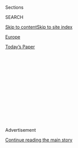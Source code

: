 <div id="app">

<div>

<div>

<div>

<div class="NYTAppHideMasthead css-1q2w90k e1suatyy0">

<div class="section css-ui9rw0 e1suatyy2">

<div class="css-eph4ug er09x8g0">

<div class="css-6n7j50">

</div>

<span class="css-1dv1kvn">Sections</span>

<div class="css-10488qs">

<span class="css-1dv1kvn">SEARCH</span>

</div>

[Skip to content](#site-content)[Skip to site
index](#site-index)

</div>

<div id="masthead-section-label" class="css-1wr3we4 eaxe0e00">

[Europe](https://www.nytimes.com/section/world/europe)

</div>

<div class="css-10698na e1huz5gh0">

</div>

</div>

<div id="masthead-bar-one" class="section hasLinks css-15hmgas e1csuq9d3">

<div class="css-uqyvli e1csuq9d0">

</div>

<div class="css-1uqjmks e1csuq9d1">

</div>

<div class="css-9e9ivx">

[](https://myaccount.nytimes.com/auth/login?response_type=cookie&client_id=vi)

</div>

<div class="css-1bvtpon e1csuq9d2">

[Today’s
Paper](https://www.nytimes.com/section/todayspaper)

</div>

</div>

</div>

</div>

<div data-aria-hidden="false">

<div id="site-content" data-role="main">

<div>

<div class="css-1aor85t" style="opacity:0.000000001;z-index:-1;visibility:hidden">

<div class="css-1hqnpie">

<div class="css-epjblv">

<span class="css-17xtcya">[Europe](/section/world/europe)</span><span class="css-x15j1o">|</span><span class="css-fwqvlz">Huawei
Was a Czech Favorite. Now? It’s a National Security
Threat.</span>

</div>

<div class="css-k008qs">

<div class="css-1iwv8en">

<span class="css-18z7m18"></span>

<div>

</div>

</div>

<span class="css-1n6z4y">https://nyti.ms/2UVcM3H</span>

<div class="css-1705lsu">

<div class="css-4xjgmj">

<div class="css-4skfbu" data-role="toolbar" data-aria-label="Social Media Share buttons, Save button, and Comments Panel with current comment count" data-testid="share-tools">

  - 
  - 
  - 
  - 
    
    <div class="css-6n7j50">
    
    </div>

  - 

</div>

</div>

</div>

</div>

</div>

</div>

<div id="NYT_TOP_BANNER_REGION" class="css-13pd83m">

</div>

<div id="top-wrapper" class="css-1sy8kpn">

<div id="top-slug" class="css-l9onyx">

Advertisement

</div>

[Continue reading the main
story](#after-top)

<div class="ad top-wrapper" style="text-align:center;height:100%;display:block;min-height:250px">

<div id="top" class="place-ad" data-position="top" data-size-key="top">

</div>

</div>

<div id="after-top">

</div>

</div>

<div id="sponsor-wrapper" class="css-1hyfx7x">

<div id="sponsor-slug" class="css-19vbshk">

Supported by

</div>

[Continue reading the main
story](#after-sponsor)

<div id="sponsor" class="ad sponsor-wrapper" style="text-align:center;height:100%;display:block">

</div>

<div id="after-sponsor">

</div>

</div>

<div class="css-1vkm6nb ehdk2mb0">

# Huawei Was a Czech Favorite. Now? It’s a National Security Threat.

</div>

<div class="css-79elbk" data-testid="photoviewer-wrapper">

<div class="css-z3e15g" data-testid="photoviewer-wrapper-hidden">

</div>

<div class="css-1a48zt4 ehw59r15" data-testid="photoviewer-children">

![<span class="css-16f3y1r e13ogyst0" data-aria-hidden="true">A security
directive could severely restrict the role Huawei plays in building the
country’s 5G
network.</span><span class="css-cnj6d5 e1z0qqy90" itemprop="copyrightHolder"><span class="css-1ly73wi e1tej78p0">Credit...</span><span><span>Mark
Schiefelbein/Associated
Press</span></span></span>](https://static01.nyt.com/images/2019/02/12/world/12Huawei-Czech1/merlin_144343896_f776ac7d-f8ea-47c7-babd-42c78af761dd-articleLarge.jpg?quality=75&auto=webp&disable=upscale)

</div>

</div>

<div class="css-xt80pu e12qa4dv0">

<div class="css-18e8msd">

<div class="css-vp77d3 epjyd6m0">

<div class="css-1baulvz">

By [<span class="css-1baulvz" itemprop="name">Marc
Santora</span>](https://www.nytimes.com/by/marc-santora) and
<span class="css-1baulvz last-byline" itemprop="name">Hana de
Goeij</span>

</div>

</div>

  - Feb. 12,
    2019

  - 
    
    <div class="css-4xjgmj">
    
    <div class="css-d8bdto" data-role="toolbar" data-aria-label="Social Media Share buttons, Save button, and Comments Panel with current comment count" data-testid="share-tools">
    
      - 
      - 
      - 
      - 
        
        <div class="css-6n7j50">
        
        </div>
    
      - 
    
    </div>
    
    </div>

</div>

<div class="css-tk9fsr">

[阅读简体中文版](https://cn.nytimes.com/world/20190213/czech-republic-huawei/ "Read in Simplified Chinese")[閱讀繁體中文版](https://cn.nytimes.com/world/20190213/czech-republic-huawei/zh-hant/ "Read in Traditional Chinese")

</div>

</div>

<div class="section meteredContent css-1r7ky0e" name="articleBody" itemprop="articleBody">

<div class="css-1fanzo5 StoryBodyCompanionColumn">

<div class="css-53u6y8">

PRAGUE — For more than 1,000 years, the sprawling castle complex perched
high above Prague has been the seat of power for Holy Roman emperors,
the kings of Bohemia and, now, the Czech president, Milos Zeman. And for
the last four years, the Chinese technology giant Huawei has had a
contract to fulfill the communication needs of the president and his
staff.

The presidential contract is the most visible symbol of how deeply
Huawei has established itself in the Czech Republic, long viewed by
China as a springboard country for its interests across the European
Union.

So when the Czech government’s cybersecurity agency issued a directive
in December warning that Huawei represented a potential national
security threat, company officials were shocked — as was Mr. Zeman,
known for his closeness to China. Huawei has threatened legal and
financial retaliation. Mr. Zeman has accused his own intelligence
services, including the cybersecurity agency, known as Nukib, of “dirty
tricks.”

The unexpected confrontation in the Czech Republic comes as Huawei,
already entangled in the trade war between China and the United States,
is running into deepening problems in European Union countries, where it
has worked for years to build inroads. Only weeks after Nukib issued its
directive against Huawei, Polish authorities in January arrested a
Huawei employee in Warsaw on charges of spying.

</div>

</div>

<div class="css-1fanzo5 StoryBodyCompanionColumn">

<div class="css-53u6y8">

Looming above everything is the question of which companies will build
the infrastructure of the fifth generation of wireless technology, known
as 5G. American officials regard the technology as a national security
issue and have moved aggressively to limit the role of Chinese
companies, especially Huawei.

Speaking in Budapest on Monday, Secretary of State Mike Pompeo, who is
touring Central Europe, warned about “risks that Huawei’s presence in
their networks present — actual risks to their people, to the loss of
privacy protections.”

</div>

</div>

<div class="css-79elbk" data-testid="photoviewer-wrapper">

<div class="css-z3e15g" data-testid="photoviewer-wrapper-hidden">

</div>

<div class="css-1a48zt4 ehw59r15" data-testid="photoviewer-children">

![<span class="css-16f3y1r e13ogyst0" data-aria-hidden="true">President
Milos Zeman of the Czech Republic, right, met in Prague in 2016 with his
Chinese counterpart, Xi
Jinping.</span><span class="css-cnj6d5 e1z0qqy90" itemprop="copyrightHolder"><span class="css-1ly73wi e1tej78p0">Credit...</span><span>Rene
Fluger/Czech News Agency, via Associated
Press</span></span>](https://static01.nyt.com/images/2019/02/14/world/14jpHUAWEI-CZECH/merlin_138809460_d58947bd-f2e6-4be6-a91e-56739c4382e0-articleLarge.jpg?quality=75&auto=webp&disable=upscale)

</div>

</div>

<div class="css-1fanzo5 StoryBodyCompanionColumn">

<div class="css-53u6y8">

Huawei is already hitting problems in Germany and Britain, traditional
American allies. Yet few people would have predicted that the most
direct action against the company would come from the Czech Republic,
where Mr. Zeman has long courted Chinese investment and is planning to
make his fifth visit to China in the spring. The Nukib directive has
infuriated the president and driven a wedge into the Czech government.

In an interview, Dusan Navratil, the head of the agency, said the stakes
are high because 5G “will change the whole way societies function.”
While the public might think of 5G as simply a matter of faster download
times, the system is designed to be far more, linking everything from
the cars we drive to the hospitals we visit in a way unimaginable only a
decade ago.

</div>

</div>

<div class="css-1fanzo5 StoryBodyCompanionColumn">

<div class="css-53u6y8">

Mr. Navratil said one reason his agency penalized Huawei was China’s
[National Intelligence
Law](https://www.nytimes.com/2017/05/31/business/china-cybersecurity-law.html),
which was passed in 2017 and requires Chinese companies to support,
provide assistance and cooperate in the authoritarian nation’s national
intelligence work, wherever they operate. While declining to discuss
classified intelligence, he offered an analogy.

“Imagine there is a restaurant where the hygiene is filthy rotten,” Mr.
Navratil said. “The agency overseeing the restaurant has no evidence
someone has gotten sick or died. But does that mean you should eat
there?”

As a result of the agency’s move, Huawei’s business in the Czech
Republic could be devastated. The directive doesn’t affect consumer
products, such as mobile phones, but it aims to severely restrict the
role Huawei can play in 5G, and to block it from supplying equipment to
public and private entities deemed critical to national security.

“This is the first time we have ever issued such a warning,” Mr.
Navratil said.

Since then, the Ministries of Health and Justice announced that they
would not honor existing contracts to buy servers from Huawei. The
country’s largest carmaker, Skoda, has temporarily stopped Huawei from
bidding on projects as it undergoes a security review demanded by the
new cyberdirective.

Even Huawei’s contract with the presidential offices is under review.

In turn, Huawei has been hitting back. Last week, the company threatened
litigation against the cyberagency, as well as economic retaliation. It
also has intensified lobbying campaigns with some lawmakers and others
in the political elite, including a Czech delegation that the company
hosted in China last
month.

</div>

</div>

<div class="css-79elbk" data-testid="photoviewer-wrapper">

<div class="css-z3e15g" data-testid="photoviewer-wrapper-hidden">

</div>

<div class="css-1a48zt4 ehw59r15" data-testid="photoviewer-children">

<div class="css-1xdhyk6 erfvjey0">

<span class="css-1ly73wi e1tej78p0">Image</span>

<div class="css-zjzyr8">

<div data-testid="lazyimage-container" style="height:257.77777777777777px">

</div>

</div>

</div>

<span class="css-16f3y1r e13ogyst0" data-aria-hidden="true">“We cannot
just rush headlong into this,” Dusan Navratil, the head of the Czech
cybersecurity agency, said of the country’s relationship with
Huawei.</span><span class="css-cnj6d5 e1z0qqy90" itemprop="copyrightHolder"><span class="css-1ly73wi e1tej78p0">Credit...</span><span>Vaclav
Salek/CTK, via Associated Press</span></span>

</div>

</div>

<div class="css-1fanzo5 StoryBodyCompanionColumn">

<div class="css-53u6y8">

“The Chinese believe they are one to two years ahead of everyone and
they see this as an effort to slow them down,” said Jaroslav Roman, a
Czech Communist Party official on the visit. “They wanted us to know
that if the discrimination continued, there would be repercussions.”

</div>

</div>

<div class="css-1fanzo5 StoryBodyCompanionColumn">

<div class="css-53u6y8">

Huawei officials have argued that the Chinese law regarding intelligence
is being deliberately misinterpreted, a point disputed by many Western
experts.

But it is the threat of economic retaliation that has most alarmed many
business leaders and lawmakers, given how ardently Mr. Zeman has built
economic ties between the two countries. One example is PPF Group, the
largest Czech company, which has focused on China in recent years.

Its home lending business counts some 15 million Chinese customers,
which is not much in Chinese terms but hugely important for the
Czech-owned company. PPF also controls the country’s largest telecom
provider, O2, and had signed a memorandum of understanding with Huawei
regarding future projects before the security agency issued its warning.
That will now have to be reviewed.

Mel Carvill, a board member for Home Credit, a consumer loan company
that is a part of the PPF Group, said the Chinese regulatory agency
overseeing the home lending business had not taken any action against
the company.

“Of course, if relations between countries deteriorate, things might
become difficult,” he said.

Huawei officials, for their part, were so confident in their standing in
the Czech Republic that in June, they decided to push for Czech security
clearance to work on critical infrastructure — a move that may have
contributed to the cyberagency’s decision to more closely scrutinize the
Chinese company.

“It was overreach on their part,” said Jakub Janda, the director at the
Prague-based think tank [European
Values](https://www.europeanvalues.net/o-nas/nas-tym/).

</div>

</div>

<div class="css-79elbk" data-testid="photoviewer-wrapper">

<div class="css-z3e15g" data-testid="photoviewer-wrapper-hidden">

</div>

<div class="css-1a48zt4 ehw59r15" data-testid="photoviewer-children">

<div class="css-1xdhyk6 erfvjey0">

<span class="css-1ly73wi e1tej78p0">Image</span>

<div class="css-zjzyr8">

<div data-testid="lazyimage-container" style="height:257.77777777777777px">

</div>

</div>

</div>

<span class="css-16f3y1r e13ogyst0" data-aria-hidden="true">Huawei’s
offices in Warsaw. The company has threatened litigation against the
cyberagency and economic retaliation against the
country.</span><span class="css-cnj6d5 e1z0qqy90" itemprop="copyrightHolder"><span class="css-1ly73wi e1tej78p0">Credit...</span><span>Maciek
Nabrdalik for The New York Times</span></span>

</div>

</div>

<div class="css-1fanzo5 StoryBodyCompanionColumn">

<div class="css-53u6y8">

Mr. Janda said there was particular concern about the dozens of
technology assistants working for Huawei who had unlimited access to all
the data gathered by their mobile partners.

</div>

</div>

<div class="css-1fanzo5 StoryBodyCompanionColumn">

<div class="css-53u6y8">

Unlike cases involving Russians accused of spying in the Czech Republic,
Mr. Janda noted, concerns about Chinese espionage are kept quiet for
diplomatic reasons. No one has been charged with spying in the country.

Even as Huawei is trying to regain footing in the Czech Republic, the
company is also mounting a public relations counteroffensive in Poland,
after the arrest in January of the company executive. Last week, Huawei
issued a news release in Poland, warning that communication services
would increase by 300 percent if the company were excluded from the
market.

Meanwhile, Huawei has sought to ease Polish security concerns by
promising to spend hundreds of millions on a new cybersecurity center.
It has also offered the Polish government access to Huawei’s source code
in order to prove that its equipment does not have a “back door” for the
Chinese intelligence services.

However, some experts have said such gestures are hollow, given how
often codes can be updated or changed.

For Mr. Navratil, the head of the Czech cyberagency, the issue facing
security officials was as evident as it was urgent.

“We are a sovereign country and we have a right to say what is in our
security interest,” he said. It would be helpful, he said, if NATO or
the E.U. would offer some specific guidance since it would give small
nations greater ability to act without fear of retaliation.

That does not appear to be happening anytime soon.

“Given the stakes,” Mr. Navratil said, “we cannot just rush headlong
into this.”

</div>

</div>

</div>

<div>

</div>

<div>

</div>

<div>

</div>

<div>

<div id="bottom-wrapper" class="css-1ede5it">

<div id="bottom-slug" class="css-l9onyx">

Advertisement

</div>

[Continue reading the main
story](#after-bottom)

<div id="bottom" class="ad bottom-wrapper" style="text-align:center;height:100%;display:block;min-height:90px">

</div>

<div id="after-bottom">

</div>

</div>

</div>

</div>

</div>

## Site Index

<div>

</div>

## Site Information Navigation

  - [© <span>2020</span> <span>The New York Times
    Company</span>](https://help.nytimes.com/hc/en-us/articles/115014792127-Copyright-notice)

<!-- end list -->

  - [NYTCo](https://www.nytco.com/)
  - [Contact
    Us](https://help.nytimes.com/hc/en-us/articles/115015385887-Contact-Us)
  - [Work with us](https://www.nytco.com/careers/)
  - [Advertise](https://nytmediakit.com/)
  - [T Brand Studio](http://www.tbrandstudio.com/)
  - [Your Ad
    Choices](https://www.nytimes.com/privacy/cookie-policy#how-do-i-manage-trackers)
  - [Privacy](https://www.nytimes.com/privacy)
  - [Terms of
    Service](https://help.nytimes.com/hc/en-us/articles/115014893428-Terms-of-service)
  - [Terms of
    Sale](https://help.nytimes.com/hc/en-us/articles/115014893968-Terms-of-sale)
  - [Site
    Map](https://spiderbites.nytimes.com)
  - [Help](https://help.nytimes.com/hc/en-us)
  - [Subscriptions](https://www.nytimes.com/subscription?campaignId=37WXW)

</div>

</div>

</div>

</div>
